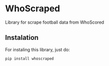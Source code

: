 # WhoScraped

Library for scrape football data from WhoScored

## Instalation

For instaling this library, just do:

```bash
pip install whoscraped